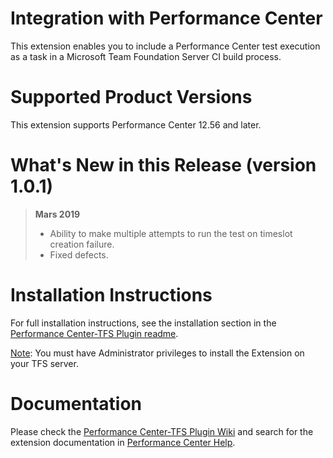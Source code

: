 # Integration with Performance Center

This extension enables you to include a Performance Center test execution as a task in a Microsoft Team Foundation Server CI build process. 

# Supported Product Versions

This extension supports Performance Center 12.56 and later.

# What's New in this Release (version 1.0.1)

> **Mars 2019**
> - Ability to make multiple attempts to run the test on timeslot creation failure.
> - Fixed defects.

# Installation Instructions

For full installation instructions, see the installation section in the [Performance Center-TFS Plugin readme](https://github.com/MicroFocus/Performance-Center-TFS-Plugin/blob/master/readme.md).

<u>Note</u>: You must have Administrator privileges to install the Extension on your TFS server.

# Documentation

Please check the [Performance Center-TFS Plugin Wiki](https://github.com/MicroFocus/Performance-Center-TFS-Plugin/wiki) and search for the extension documentation in [Performance Center Help](https://admhelp.microfocus.com/pc).
